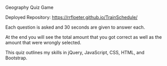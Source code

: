 Geography Quiz Game

Deployed Repository: https://rrfloeter.github.io/TrainSchedule/

Each question is asked and 30 seconds are given to answer each.  

At the end you will see the total amount that you got correct as well as the amount that were wrongly selected.  

This quiz outlines my skills in jQuery, JavaScript, CSS, HTML, and Bootstrap.
